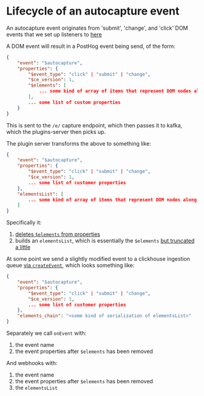 # Lifecycle of an autocapture event

An autocapture event originates from 'submit', 'change', and 'click' DOM events
that we set up listeners to
[here](https://github.com/PostHog/posthog-js/blob/master/src/autocapture.js#L223)

A DOM event will result in a PostHog event being send, of the form:

```json
{
    "event": "$autocapture",
    "properties": {
        "$event_type": "click" | "submit" | "change",
        "$ce_version": 1,
        "$elements": [
            ... some kind of array of items that represent DOM nodes along with some of their properties ...
        ],
        ... some list of custom properties
    }
}
```

This is sent to the `/e/` capture endpoint, which then passes it to kafka, which
the plugins-server then picks up.

The plugin server transforms the above to something like:

```json
{
    "event": "$autocapture",
    "properties": {
        "$event_type": "click" | "submit" | "change",
        "$ce_version": 1,
        ... some list of customer properties
    },
    "elementsList": [
        ... some kind of array of items that represent DOM nodes along with some of their properties ...
    ]
}
```

Specifically it:

1.  [deletes `$elements` from
    properties](https://github.com/PostHog/posthog/blob/docs/autocapture-lifecycle/plugin-server/src/worker/ingestion/process-event.ts#L156:L156)
2.  builds an `elementsList`, which is essentially the `$elements` [but truncated
    a
    little](https://github.com/PostHog/posthog/blob/docs/autocapture-lifecycle/plugin-server/src/utils/db/elements-chain.ts#L105:L105)

At some point we send a slightly modified event to a clickhouse ingestion queue [via
`createEvent`](https://github.com/PostHog/posthog/blob/docs/autocapture-lifecycle/plugin-server/src/worker/ingestion/process-event.ts#L195:L195),
which looks something like:

```json
{
    "event": "$autocapture",
    "properties": {
        "$event_type": "click" | "submit" | "change",
        "$ce_version": 1,
        ... some list of customer properties
    },
    "elements_chain": "<some kind of serialization of elementsList>"
}
```

Separately we call `onEvent` with:

1.  the event name
2.  the event properties after `$elements` has been removed

And webhooks with:

1. the event name
2. the event properties after `$elements` has been removed
3. the `elementsList`
